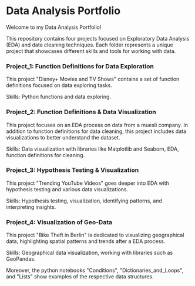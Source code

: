 # Data Analysis Portfolio

Welcome to my Data Analysis Portfolio! 

This repository contains four projects focused on Exploratory Data Analysis (EDA) and data cleaning techniques. Each folder represents a unique project that showcases different skills and tools for working with data.

### Project_1: Function Definitions for Data Exploration

   This project "Disney+ Movies and TV Shows" contains a set of function definitions focused on data exploring tasks.  
   
   Skills: Python functions and data exploring.

### Project_2: Function Definitions & Data Visualization

   This project focuses on an EDA process on data from a muesli company. In addition to function definitions for data cleaning, this project includes data visualizations to better understand the dataset.
   
   Skills: Data visualization with libraries like Matplotlib and Seaborn, EDA, function definitions for cleaning.

### Project_3: Hypothesis Testing & Visualization

   This project "Trending YouTube Videos" goes deeper into EDA with hypothesis testing and various data visualizations.
   
   Skills: Hypothesis testing, visualization, identifying patterns, and interpreting insights.

### Project_4: Visualization of Geo-Data

   This project "Bike Theft in Berlin" is dedicated to visualizing geographical data, highlighting spatial patterns and trends after a EDA process.
   
   Skills: Geographical data visualization, working with libraries such as GeoPandas.

Moreover, the python notebooks "Conditions", "Dictionaries_and_Loops", and "Lists" show examples of the respective data structures.
